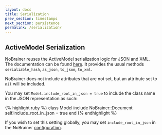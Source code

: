 ```yaml
---
layout: docs
title: Serialization
prev_section: timestamps
next_section: persistence
permalink: /serialization/
---
```


## ActiveModel Serialization

NoBrainer reuses the ActiveModel serialization logic for JSON and XML.
The documentation can be found
[here](http://api.rubyonrails.org/classes/ActiveModel/Serialization.html).
It provides the usual methods `serialiable_hash`, `as_json`, `to_json`, `to_xml`.

NoBrainer does not include attributes that are not set, but an attribute set to
`nil` will be included.

You may set `Model.include_root_in_json = true` to include the class name in the
JSON representation as such:

{% highlight ruby %}
class Model
  include NoBrainer::Document
  self.include_root_in_json = true
end
{% endhighlight %}

If you wish to set this setting globally, you may set `include_root_in_json` in
the NoBrainer [configuration](/docs/configuration).
